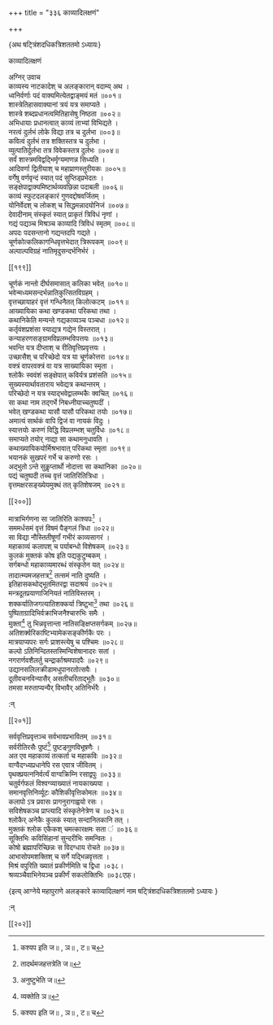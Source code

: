 +++
title = "३३६ काव्यादिलक्षणं"

+++

\{अथ षट्त्रिंशदधिकत्रिशततमो ऽध्यायः\}

काव्यादिलक्षणं  
    
अग्निर् उवाच  
काव्यस्य नाटकादेश् च अलङ्कारान् वदाम्य् अथ ।  
ध्वनिर्वर्णाः पदं वाक्यमित्येतद्वाङ्मयं मतं   ॥००१॥  
शास्त्रेतिहासवाक्यानां त्रयं यत्र समाप्यते ।  
शास्त्रे शब्दप्रधानत्वमितिहासेषु निष्ठता ॥००२॥  
अभिधायाः प्रधानत्वात् काव्यं ताभ्यां विभिद्यते   ।  
नरत्वं दुर्लभं लोके विद्या तत्र च दुर्लभा ॥००३॥  
कवित्वं दुर्लभं तत्र शक्तिस्तत्र च दुर्लभा ।  
व्युत्पातिर्दुर्लभा तत्र विवेकस्तत्र दुर्लभः ॥००४॥  
सर्वं शास्त्रमविद्वद्भिर्मृग्यमाणन्न सिध्यति ।  
आदिवर्णा द्वितीयाश् च महाप्राणस्तुरीयकः ॥००५॥  
वर्गेषु वर्णवृन्दं स्यात् पदं सुप्तिड्प्रभेदतः   ।  
सङ्क्षेपाद्वाक्यमिष्टार्थव्यवछिन्ना पदाबली   ॥००६॥  
काव्यं स्फुटदलङ्कारं गुणवद्दोषवर्जितम्   ।  
योनिर्वेदश् च लोकश् च सिद्धमन्नादयोनिजं ॥००७॥  
देवादीनाम् संस्कृतं स्यात् प्राकृतं त्रिविधं नृणां   ।  
गद्यं पद्यञ्च मिश्रञ्च काव्यादि त्रिविधं स्मृतम्   ॥००८॥  
अपदः पदसन्तानो गद्यन्तदपि गद्यते ।  
चूर्णकोत्कलिकागन्धिवृत्तभेदात् त्रिरूपकम् ॥००९॥  
अल्पाल्पविग्रहं नातिमृदुसन्दर्भनिर्भरं ।  

[[१९९]]
    
चूर्णकं नान्तो दीर्घसमासात् कलिका भवेत् ॥०१०॥  
भवेन्मध्यमसन्दर्भन्नातिकुत्सितविग्रहम् ।  
वृत्तच्छायाहरं वृत्तं गन्धिनैतत् किलोत्कटम्   ॥०११॥  
आख्यायिका कथा खण्डकथा परिकथा तथा ।  
कथानिकेति मन्यन्ते गद्यकाव्यञ्च पञ्चधा ॥०१२॥  
कर्तृवंशप्रशंसा स्याद्यत्र गद्येन विस्तरात् ।  
कन्याहरणसङ्ग्रामविप्रलम्भविपत्तयः ॥०१३॥  
भवन्ति यत्र दीप्ताश् च रीतिवृत्तिप्रवृत्तयः ।  
उच्छासैश् च परिच्छेदो यत्र या चूर्णकोत्तरा ॥०१४॥  
वक्त्रं वापरवक्त्रं वा यत्र साख्यायिका स्मृता   ।  
श्लोकैः स्ववंशं सङ्क्षेपात् कविर्यत्र प्रशंसति   ॥०१५॥  
सुख्यस्यार्थावताराय भवेद्यत्र कथान्तरम् ।  
परिच्छेदो न यत्र स्याद्भवेद्वालम्भकैः क्वचित् ॥०१६॥  
सा कथा नाम तद्गर्भे निबध्नीयाच्चतुष्पदीं ।  
भवेत् खण्डकथा यासौ यासौ परिकथा तयोः ॥०१७॥  
अमात्यं सार्थकं वापि द्विजं वा नायकं विदुः   ।  
स्यात्तयोः करुणं विद्धि विप्रलम्भश् चतुर्विधः   ॥०१८॥  
समाप्यते तयोर् नाद्या सा कथामनुधावति ।  
कथाख्यायिकयोर्मिश्रभावात् परिकथा स्मृता ॥०१९॥  
भयानकं सुखपरं गर्भे च करुणो रसः ।  
अद्भुतो ऽन्ते सुकॢप्तार्थो नोदात्ता सा कथानिका ॥०२०॥  
पद्यं चतुष्पदी तच्च वृत्तं जातिरितित्रिधा ।  
वृत्तमक्षरसङ्ख्येयमुक्थं तत् कृतिशेषजम्   ॥०२१॥  

[[२००]]
    
मात्राभिर्गणना सा जातिरिति काश्यपः[^१] ।  
सममर्धसमं वृत्तं विषमं पैङ्गलं त्रिधा   ॥०२२॥  
सा विद्या नौस्तितीषूर्णां गभीरं काव्यसागरं   ।  
महाकाव्यं कलापश् च पर्याबन्धो विशेषकम् ॥०२३॥  
कुलकं मुक्तकं कोष इति पद्यकुटुम्बकम् ।  
सर्गबन्धो महाकाव्यमारब्धं संस्कृतेन यत् ॥०२४॥  
तादात्म्यमजहत्तत्र[^२] तत्समं नाति दुष्यति ।  
इतिहासकथोद्भूतमितरद्वा सदाश्रयं ॥०२५॥  
मन्त्रदूतप्रयाणाजिनियतं नातिविस्तरम् ।  
शक्कर्यातिजगत्यातिशक्कर्या त्रिष्टुभा[^३] तथा ॥०२६॥  
पुष्पिताग्रादिभिर्वक्राभिजनैश्चारुभिः समैः ।  
मुक्ता[^४] तु भिन्नवृत्तान्ता नातिसङ्क्षिप्तसर्गकम्   ॥०२७॥  
अतिशर्क्वरिकाष्टिभ्यामेकसङ्कीर्णकैः परः   ।  
मात्रयाप्यपरः सर्गः प्राशस्त्येषु च पश्चिमः   ॥०२८॥  
कल्पो ऽतिनिन्दितस्तस्मिन्विशेषानादरः सतां ।  
नगरार्णवशैलर्तु चन्द्रार्काश्रमपादपैः ॥०२९॥  
उद्यानसलिलक्रीडामधुपानरतोत्सवैः ।  
दूतीवचनविन्यासैर् असतीचरिताद्भूतैः ॥०३०॥  
तमसा मरुताप्यन्यैर् विभावैर् अतिनिर्भरैः ।  
    
:न्  
    
[^१]: कश्यप इति ज॥ , ञ॥ , ट॥ च  
    
[^२]: तादर्थमजहत्तत्रेति ज॥  
    
[^३]: अनुष्टुभेति ज॥  
    
[^४]: व्यक्तेति ञ॥  

[[२०१]]
    
सर्ववृत्तिप्रवृत्तञ्च सर्वभावप्रभावितम् ॥०३१॥  
सर्वरीतिरसैः पुष्टं[^१] पुष्टङ्गुणविभूषणैः   ।  
अत एव महाकाव्यं तत्कर्ता च महाकविः ॥०३२॥  
वाग्वैदग्ध्यप्रधानेपि रस एवात्र जीवितम् ।  
पृथक्प्रयत्ननिर्वर्त्यं वाग्वक्रिम्नि रसाद्वपुः ॥०३३॥  
चतुर्वर्गफलं विश्वग्व्याख्यातं नायकाख्यया ।  
समानवृत्तिनिर्व्यूटः कौशिकीवृत्तिकोमलः   ॥०३४॥  
कलापो ऽत्र प्रवासः प्रागनुरागाह्वयो रसः ।  
सविशेषकञ्च प्राप्त्यादि संस्कृतेनेत्रेण च ॥०३५॥  
श्लोकैर् अनेकैः कुलकं स्यात् सन्दानितकानि तत् ।  
मुक्तकं श्लोक एकैकश् चमत्कारक्षमः सता ं   ॥०३६॥  
सूक्तिभिः कविसिंहानां सुन्दरीभिः समन्वितः   ।  
कोषो ब्रह्मापरिच्छिन्नः स विदग्धाय रोचते ॥०३७॥  
आभासोपमशक्तिश् च सर्गे यद्भिन्नवृत्तता ।  
मिश्रं वपुरिति ख्यातं प्रकीर्णमिति च द्विधा ।०३८।  
श्रव्यञ्चैवाभिनेयञ्च प्रकीर्णं सकलोक्तिभिः ॥०३८एफ़्।

\{इत्य् आग्नेये महापुराणे अलङ्कारे काव्यादिलक्षणं नाम षट्त्रिंशदधिकत्रिशततमो ऽध्यायः  }
    
:न्  
    
[^१]: जुष्टमिति ज॥ , ट॥ च  

[[२०२]]
    
